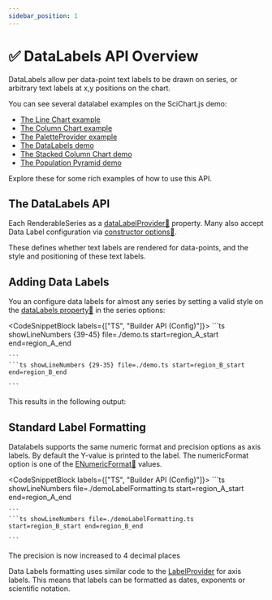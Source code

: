 ```yaml
---
sidebar_position: 1
---
```


# ✅ DataLabels API Overview

DataLabels allow per data-point text labels to be drawn on series, or arbitrary text labels at x,y positions on the chart.

You can see several datalabel examples on the SciChart.js demo:

- [The Line Chart example](https://demo.scichart.com/javascript-line-chart)
- [The Column Chart example](https://demo.scichart.com/javascript-column-chart)
- [The PaletteProvider example](https://demo.scichart.com/javascript-chart-color-points-individually-with-paletteprovider)
- [The DataLabels demo](https://demo.scichart.com/javascript-datalabels)
- [The Stacked Column Chart demo](https://demo.scichart.com/javascript/stacked-column-chart)
- [The Population Pyramid demo](https://demo.scichart.com/javascript/population-pyramid)

Explore these for some rich examples of how to use this API.

## The DataLabels API

Each RenderableSeries as a [dataLabelProvider:blue_book:](https://www.scichart.com/documentation/js/current/typedoc/classes/baserenderableseries.html#datalabelprovider) property. Many also accept Data Label configuration via [constructor options:blue_book:](https://www.scichart.com/documentation/js/current/typedoc/interfaces/ibaserenderableseriesoptions.html#datalabelprovider).

These defines whether text labels are rendered for data-points, and the style and positioning of these text labels.

<ChartFromSciChartDemo
    src="https://www.scichart.com/demo/iframe/datalabels"
    title="Data Labels Example"
/>

## Adding Data Labels

You an configure data labels for almost any series by setting a valid style on the [dataLabels property:blue_book:](https://www.scichart.com/documentation/js/current/typedoc/interfaces/ibaselinerenderableseriesoptions.html#datalabels) in the series options:

<CodeSnippetBlock labels={["TS", "Builder API (Config)"]}>
    ```ts showLineNumbers {39-45} file=./demo.ts start=region_A_start end=region_A_end

    ```
    ```ts showLineNumbers {29-35} file=./demo.ts start=region_B_start end=region_B_end

    ```

</CodeSnippetBlock>

This results in the following output:

<LiveDocSnippet />

## Standard Label Formatting

Datalabels supports the same numeric format and precision options as axis labels. By default the Y-value is printed to the label. The numericFormat option is one of the [ENumericFormat:blue_book:](https://www.scichart.com/documentation/js/current/typedoc/enums/enumericformat.html) values.

<CodeSnippetBlock labels={["TS", "Builder API (Config)"]}>
    ```ts showLineNumbers file=./demoLabelFormatting.ts start=region_A_start end=region_A_end

    ```
    ```ts showLineNumbers file=./demoLabelFormatting.ts start=region_B_start end=region_B_end

    ```

</CodeSnippetBlock>

The precision is now increased to 4 decimal places

<LiveDocSnippet name="demoLabelFormatting" />

Data Labels formatting uses similar code to the [LabelProvider](/docs/2d-charts/axis-api/axis-labels/label-provider-api-overview) for axis labels. This means that labels can be formatted as dates, exponents or scientific notation.
